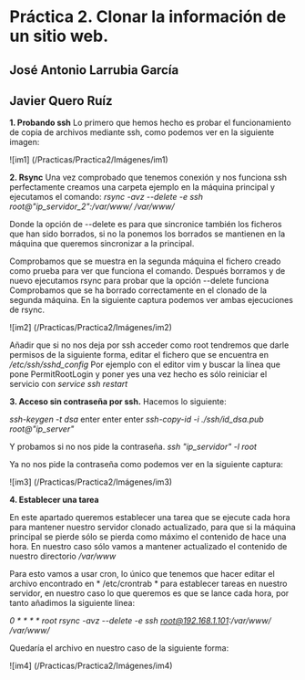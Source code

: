 # Práctica 2. Clonar la información de un sitio web.

## José Antonio Larrubia García
## Javier Quero Ruíz


**1. Probando ssh**
Lo primero que hemos hecho es probar el funcionamiento de copia de archivos mediante ssh, como podemos ver en la siguiente imagen:

![im1] (/Practicas/Practica2/Imágenes/im1)

**2. Rsync**
Una vez comprobado que tenemos conexión y nos funciona ssh perfectamente creamos una carpeta ejemplo
en la máquina principal y ejecutamos el comando:
*rsync -avz --delete -e ssh root@"ip_servidor_2":/var/www/ /var/www/*

Donde la opción de --delete es para que sincronice también los ficheros que han sido borrados, 
si no la ponemos los borrados se mantienen en la máquina que queremos sincronizar a la principal.

Comprobamos que se muestra en la segunda máquina el fichero creado como prueba para ver que funciona el comando.
Después borramos y de nuevo ejecutamos rsync para probar que la opción --delete funciona
Comprobamos que se ha borrado correctamente en el clonado de la segunda máquina. En la siguiente captura podemos ver ambas ejecuciones de rsync.	

![im2] (/Practicas/Practica2/Imágenes/im2)

Añadir que si no nos deja por ssh acceder como root tendremos que darle permisos de la siguiente forma, editar el fichero que se encuentra en 
*/etc/ssh/sshd_config* 
Por ejemplo con el editor vim y buscar la línea que pone PermitRootLogin y poner yes una vez hecho es sólo reiniciar el servicio con
*service ssh restart*  

**3.  Acceso sin contraseña por ssh.**
Hacemos lo siguiente:
 
*ssh-keygen -t dsa*
enter
enter
enter
*ssh-copy-id -i ./ssh/id_dsa.pub root@"ip_server"*

Y probamos si no nos pide la contraseña.
*ssh "ip_servidor" -l root* 

Ya no nos pide la contraseña como podemos ver en la siguiente captura:
		
![im3] (/Practicas/Practica2/Imágenes/im3)

**4. Establecer una tarea**

En este apartado queremos establecer una tarea que se ejecute cada hora para mantener nuestro servidor clonado
actualizado, para que si la máquina principal se pierde sólo se pierda como máximo el contenido de hace una hora.
En nuestro caso sólo vamos a mantener actualizado el contenido de nuestro directorio 
*/var/www*

Para esto vamos a usar cron, lo único que tenemos que hacer editar el archivo encontrado en * /etc/crontrab *
para establecer tareas en nuestro servidor, en nuestro caso lo que queremos es que se lance cada hora, por tanto 
añadimos la siguiente línea:

*0 * * * * root rsync -avz --delete -e ssh root@192.168.1.101:/var/www/ /var/www/*

Quedaría el archivo en nuestro caso de la siguiente forma:

![im4] (/Practicas/Practica2/Imágenes/im4)
